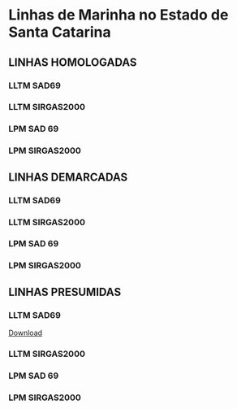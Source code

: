 
# Linhas de Marinha no Estado de Santa Catarina

## LINHAS HOMOLOGADAS

### LLTM SAD69

<script src="https://embed.github.com/view/geojson/droubitech/SPUViz/master/LLTM_HOMOLOGADA_SAD69.geojson"></script>

### LLTM SIRGAS2000

<script src="https://embed.github.com/view/geojson/droubitech/SPUViz/master/LLTM_HOMOLOGADA_SIRGAS2000.geojson"></script>


### LPM SAD 69

<script src="https://embed.github.com/view/geojson/droubitech/SPUViz/master/LPM_HOMOLOGADA_SAD69.geojson"></script>

### LPM SIRGAS2000

<script src="https://embed.github.com/view/geojson/droubitech/SPUViz/master/LPM_HOMOLOGADA_SIRGAS2000.geojson"></script>

## LINHAS DEMARCADAS

### LLTM SAD69

<script src="https://embed.github.com/view/geojson/droubitech/SPUViz/master/LLTM_DEMARCADA_SAD69.geojson"></script>

### LLTM SIRGAS2000

<script src="https://embed.github.com/view/geojson/droubitech/SPUViz/master/LLTM_DEMARCADA_SIRGAS2000.geojson"></script>


### LPM SAD 69

<script src="https://embed.github.com/view/geojson/droubitech/SPUViz/master/LPM_DEMARCADA_SAD69.geojson"></script>

### LPM SIRGAS2000

<script src="https://embed.github.com/view/geojson/droubitech/SPUViz/master/LPM_DEMARCADA_SIRGAS2000.geojson"></script>

## LINHAS PRESUMIDAS

### LLTM SAD69

[Download](https://github.com/droubitech/SPUViz/blob/master/LLTM_DEMARCADA_SAD69.geojson)

<script src="https://embed.github.com/view/geojson/droubitech/SPUViz/master/LLTM_PRESUMIDA_SAD69.geojson"></script>

### LLTM SIRGAS2000

<script src="https://embed.github.com/view/geojson/droubitech/SPUViz/master/LLTM_PRESUMIDA_SIRGAS2000.geojson"></script>


### LPM SAD 69

<script src="https://embed.github.com/view/geojson/droubitech/SPUViz/master/LPM_PRESUMIDA_SAD69.geojson"></script>

### LPM SIRGAS2000

<script src="https://embed.github.com/view/geojson/droubitech/SPUViz/master/LPM_PRESUMIDA_SIRGAS2000.geojson"></script>
